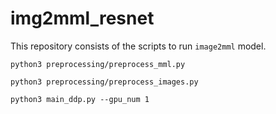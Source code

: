 # img2mml_resnet

This repository consists of the scripts to run `image2mml` model. 

```
python3 preprocessing/preprocess_mml.py
```

```
python3 preprocessing/preprocess_images.py
```

```
python3 main_ddp.py --gpu_num 1
```
